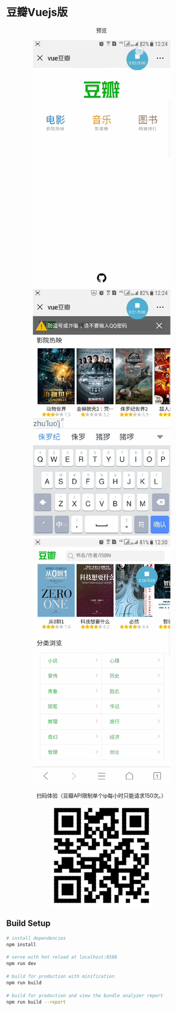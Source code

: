 # 豆瓣Vuejs版

<p align="center">
预览
</p>
<p align="center">
    <img src="./screenshot/1.gif" >
    <img src="./screenshot/2.gif" >
    <img src="./screenshot/3.gif" >
</p>

<p align="center">
扫码体验（豆瓣API限制单个ip每小时只能请求150次。）
</p>
<p align="center">
	<img src="./screenshot/qrcode.png">
</p>

## Build Setup

``` bash
# install dependencies
npm install

# serve with hot reload at localhost:8586
npm run dev

# build for production with minification
npm run build

# build for production and view the bundle analyzer report
npm run build --report
```
